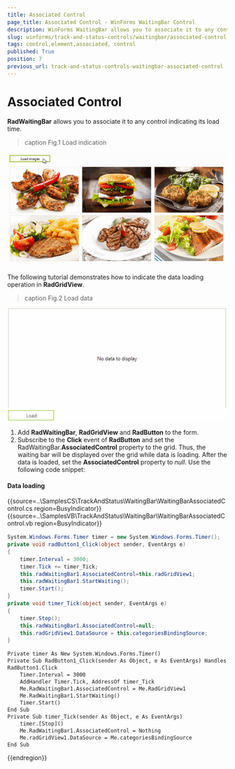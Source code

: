 ```yaml
---
title: Associated Control
page_title: Associated Control - WinForms WaitingBar Control
description: WinForms WaitingBar allows you to associate it to any control indicating its load time.
slug: winforms/track-and-status-controls/waitingbar/associated-control
tags: control,element,associated, control
published: True
position: 7
previous_url: track-and-status-controls-waitingbar-associated-control
---
```


# Associated Control

__RadWaitingBar__ allows you to associate it to any control indicating its load time.

>caption Fig.1 Load indication

![track-and-status-controls-waitingbar-associated-controls 001](images/track-and-status-controls-waitingbar-associated-control001.gif) 

The following tutorial demonstrates how to indicate the data loading operation in __RadGridView__.

>caption Fig.2 Load data

![track-and-status-controls-waitingbar-associated-controls 002](images/track-and-status-controls-waitingbar-associated-control002.gif) 

1. Add __RadWaitingBar__, __RadGridView__ and __RadButton__ to the form.
2. Subscribe to the __Click__ event of __RadButton__ and set the RadWaitingBar.__AssociatedControl__ property to the grid. Thus, the waiting bar will be displayed over the grid while data is loading. After the data is loaded, set the __AssociatedControl__ property to *null*. Use the following code snippet:

#### Data loading

{{source=..\SamplesCS\TrackAndStatus\WaitingBar\WaitingBarAssociatedControl.cs region=BusyIndicator}} 
{{source=..\SamplesVB\TrackAndStatus\WaitingBar\WaitingBarAssociatedControl.vb region=BusyIndicator}}

````C#
System.Windows.Forms.Timer timer = new System.Windows.Forms.Timer();
private void radButton1_Click(object sender, EventArgs e)
{
    timer.Interval = 3000;
    timer.Tick += timer_Tick;
    this.radWaitingBar1.AssociatedControl=this.radGridView1;
    this.radWaitingBar1.StartWaiting();
    timer.Start();
}
private void timer_Tick(object sender, EventArgs e)
{
    timer.Stop();
    this.radWaitingBar1.AssociatedControl=null;
    this.radGridView1.DataSource = this.categoriesBindingSource;
}

````
````VB.NET
Private timer As New System.Windows.Forms.Timer()
Private Sub RadButton1_Click(sender As Object, e As EventArgs) Handles RadButton1.Click
    Timer.Interval = 3000
    AddHandler Timer.Tick, AddressOf timer_Tick
    Me.RadWaitingBar1.AssociatedControl = Me.RadGridView1
    Me.RadWaitingBar1.StartWaiting()
    Timer.Start()
End Sub
Private Sub timer_Tick(sender As Object, e As EventArgs)
    timer.[Stop]()
    Me.RadWaitingBar1.AssociatedControl = Nothing
    Me.radGridView1.DataSource = Me.categoriesBindingSource
End Sub

````

{{endregion}} 